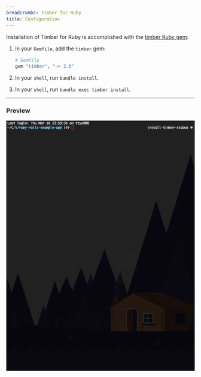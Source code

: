 ```yaml
---
breadcrumbs: Timber for Ruby
title: Configuration
---
```


Installation of Timber for Ruby is accomplished with the [timber Ruby gem](https://rubygems.org/gems/timber):

1. In your `Gemfile`, add the `timber` gem:

    ```ruby
    # Gemfile
    gem "timber", "~> 2.0"
    ```

2. In your `shell`, run `bundle install`.

3. In your `shell`, run `bundle exec timber install`.

---

### Preview

![Timber ruby install](/assets/img/docs/timber-ruby-install.gif)